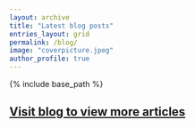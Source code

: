 ```yaml
---
layout: archive
title: "Latest blog posts"
entries_layout: grid
permalink: /blog/
image: "coverpicture.jpeg"
author_profile: true
---
```


{% include base_path %}

<div id="retainable-rss-embed" 
data-rss="https://kkrao.medium.com/feed/"
data-maxcols="3" 
data-layout="grid" 
data-poststyle="inline" 
data-readmore="Read the rest" 
data-buttonclass="btn btn-primary" 
data-offset="-100"></div>

<script src="https://www.retainable.io/assets/retainable/rss-embed/retainable-rss-embed.js"></script>

## <a href="https://medium.com/@ahmadbelb" target="_blank">Visit blog to view more articles</a>
